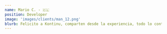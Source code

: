 ```yaml
---
name: Mario C. - 🇨🇱
position: Developer
image: 'images/clients/man_12.png'
blurb: Felicito a Kontinu, comparten desde la experiencia, todo lo contrario de otros cursos es que hacen un Hola Mundo sin aplicarlo a casos practicos reales.
---
```


